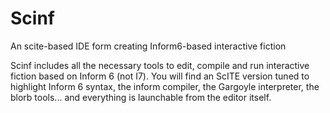 # Scinf
An scite-based IDE form creating Inform6-based interactive fiction

Scinf includes all the necessary tools to edit, compile and run interactive fiction based on Inform 6 (not I7). You will find an ScITE version tuned to highlight Inform 6 syntax, the inform compiler, the Gargoyle interpreter, the blorb tools... and everything is launchable from the editor itself.

